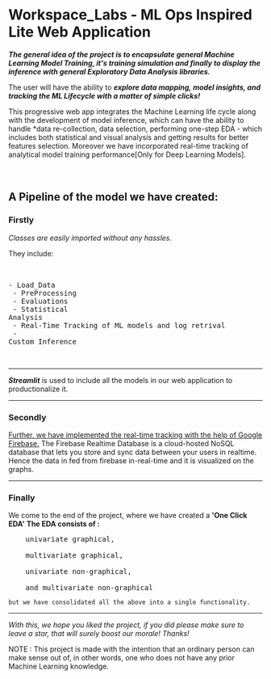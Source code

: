 # Workspace_Labs - ML Ops Inspired Lite Web Application

***The general idea of the project is to encapsulate general Machine Learning Model Training, it's training simulation and finally 
to display the inference with general Exploratory Data Analysis libraries.***

The user will have the ability to ***explore data mapping, model insights, and tracking the ML Lifecycle with a matter of simple clicks!***

This progressive web app integrates the Machine Learning life cycle along with the development of model inference, 
which can have the ability to handle *data re-collection, data selection, performing one-step EDA - which includes both statistical and visual analysis and getting results for better features selection. 
Moreover we have incorporated real-time tracking of analytical model training performance[Only for Deep Learning Models].
<br>
<br>
<br>
## A Pipeline of the model we have created:

**<h3>Firstly</h3>**
*Classes are easily imported without any hassles.*

They include:<pre>   
	- Load_Data<br>
	- PreProcessing<br>
	- Evaluations<br>
        - Statistical Analysis<br>
	- Real-Time Tracking of ML models and log retrival<br>
	- Custom Inference </pre>
<br><hr>
<!--
**<h3>Secondly</h3>**
The models include:

 <u>***Supervised Learning:***</u><br><pre>
	- Linear Regression<br>
	- Logistic Regression<br>
	- Naive Bayes<br>
	- Support Vector Machines<br>
	- Natural Language Processing</pre>
<br><br>
 <u>***Unsupervised Learning:***</u><br><pre>
	- KNN<br>
	- DBSCAN<br>
	- K-Means Cluster<br>
	- LDA<br>
	- NMF</pre>
<br><br>
 <u>***Tensorflow Neural Networks:***</u><br><pre>
	- ANN<br>
	- CNN<br>
	- Multi-Class Classification<br>
	- Sentiment Analysis<br>
	- Text Generation</pre>
-->
***Streamlit*** is used to include all the models in our web application to productionalize it.

<hr>

<h3>Secondly</h3>
<u>Further, we have implemented the real-time tracking with the help of Google Firebase.</u>
The Firebase Realtime Database is a cloud-hosted NoSQL database that lets you store and sync data between your users in realtime.
Hence the data in fed from firebase in-real-time and it is visualized on the graphs.
<hr>
<h3>Finally</h3>
We come to the end of the project, where we have created a <b>'One Click EDA'</b>
<b>The EDA consists of :</b><br><pre>
	univariate graphical,<br> 
	multivariate graphical,<br> 
	univariate non-graphical,<br>
	and multivariate non-graphical</pre>

	but we have consolidated all the above into a single functionality.
<hr>

*With this, we hope you liked the project, if you did please make sure to leave a star, that will surely boost our morale! Thanks!*

NOTE : This project is made with the intention that an ordinary person can make sense out of, in other words, one who does not have any prior 
Machine Learning knowledge. 
